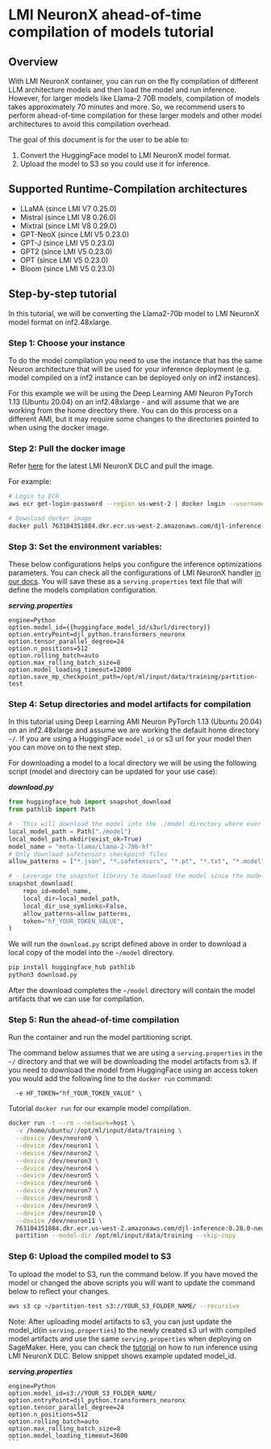 

# LMI NeuronX ahead-of-time compilation of models tutorial

## Overview

With LMI NeuronX container, you can run on the fly compilation of different LLM architecture models and then load the model and run inference. However, for larger models like Llama-2 70B models, compilation of models takes approximately 70 minutes and more. So, we recommend users to perform ahead-of-time compilation for these larger models and other model architectures to avoid this compilation overhead.

The goal of this document is for the user to be able to:

1. Convert the HuggingFace model to LMI NeuronX model format.
2. Upload the model to S3 so you could use it for inference.

## Supported Runtime-Compilation architectures

* LLaMA (since LMI V7 0.25.0)
* Mistral (since LMI V8 0.26.0)
* Mixtral (since LMI V8 0.29.0)
* GPT-NeoX (since LMI V5 0.23.0)
* GPT-J (since LMI V5 0.23.0)
* GPT2 (since LMI V5 0.23.0)
* OPT (since LMI V5 0.23.0)
* Bloom (since LMI V5 0.23.0)

## Step-by-step tutorial

In this tutorial, we will be converting the Llama2-70b model to LMI NeuronX model format on inf2.48xlarge.

### Step 1: Choose your instance

To do the model compilation you need to use the instance that has the same Neuron architecture that will be used for your inference deployment (e.g. model compiled on a inf2 instance can be deployed only on inf2 instances).

For this example we will be using the Deep Learning AMI Neuron PyTorch 1.13 (Ubuntu 20.04) on an inf2.48xlarge - and will assume that we are working from the home directory there. You can do this process on a different AMI, but it may require some changes to the directories pointed to when using the docker image.

### Step 2: Pull the docker image

Refer [here](https://github.com/aws/deep-learning-containers/blob/master/available_images.md#large-model-inference-containers) for the latest LMI NeuronX DLC and pull the image.

For example:

```bash
# Login to ECR
aws ecr get-login-password --region us-west-2 | docker login --username AWS --password-stdin 763104351884.dkr.ecr.us-west-2.amazonaws.com

# Download docker image
docker pull 763104351884.dkr.ecr.us-west-2.amazonaws.com/djl-inference:0.29.0-neuronx-sdk2.19.1
```

### Step 3: Set the environment variables:

These below configurations helps you configure the inference optimizations parameters. You can check all the configurations of LMI NeuronX handler [in our docs](../user_guides/tnx_user_guide.md#advanced-transformers-neuronx-configurations).
You will save these as a `serving.properties` text file that will define the models compilation configuration.

___serving.properties___
```
engine=Python
option.model_id={{huggingface_model_id/s3url/directory}}
option.entryPoint=djl_python.transformers_neuronx
option.tensor_parallel_degree=24
option.n_positions=512
option.rolling_batch=auto
option.max_rolling_batch_size=8
option.model_loading_timeout=12000
option.save_mp_checkpoint_path=/opt/ml/input/data/training/partition-test
```

### Step 4: Setup directories and model artifacts for compilation

In this tutorial using Deep Learning AMI Neuron PyTorch 1.13 (Ubuntu 20.04) on an inf2.48xlarge and assume we are working the default home directory `~/`. If you are using a HuggingFace `model_id` or s3 url for your model then you can move on to the next step.

For downloading a model to a local directory we will be using the following script (model and directory can be updated for your use case):

___download.py___
```python
from huggingface_hub import snapshot_download
from pathlib import Path

# - This will download the model into the ./model directory where ever the script is running
local_model_path = Path("./model")
local_model_path.mkdir(exist_ok=True)
model_name = "meta-llama/Llama-2-70b-hf"
# Only download safetensors checkpoint files
allow_patterns = ["*.json", "*.safetensors", "*.pt", "*.txt", "*.model", "*.tiktoken"]

# - Leverage the snapshot library to download the model since the model is stored in repository using LFS
snapshot_download(
    repo_id=model_name,
    local_dir=local_model_path,
    local_dir_use_symlinks=False,
    allow_patterns=allow_patterns,
    token="hf_YOUR_TOKEN_VALUE",
)
```

We will run the `download.py` script defined above in order to download a local copy of the model into the `~/model` directory.

```bash
pip install huggingface_hub pathlib
python3 download.py
```

After the download completes the `~/model` directory will contain the model artifacts that we can use for compilation.

### Step 5: Run the ahead-of-time compilation

Run the container and run the model partitioning script. 

The command below assumes that we are using a `serving.properties` in the `~/` directory and that we will be downloading the model artifacts from s3. If you need to download the model from HuggingFace using an access token you would add the following line to the `docker run` command:

```
  -e HF_TOKEN="hf_YOUR_TOKEN_VALUE" \
```

Tutorial `docker run` for our example model compilation.

```bash
docker run -t --rm --network=host \
  -v /home/ubuntu/:/opt/ml/input/data/training \
  --device /dev/neuron0 \
  --device /dev/neuron1 \
  --device /dev/neuron2 \
  --device /dev/neuron3 \
  --device /dev/neuron4 \
  --device /dev/neuron5 \
  --device /dev/neuron6 \
  --device /dev/neuron7 \
  --device /dev/neuron8 \
  --device /dev/neuron9 \
  --device /dev/neuron10 \
  --device /dev/neuron11 \
  763104351884.dkr.ecr.us-west-2.amazonaws.com/djl-inference:0.28.0-neuronx-sdk2.18.2 \
  partition --model-dir /opt/ml/input/data/training --skip-copy
```

### Step 6: Upload the compiled model to S3

To upload the model to S3, run the command below. If you have moved the model or changed the above scripts you will want to update the command below to reflect your changes.

```bash
aws s3 cp ~/partition-test s3://YOUR_S3_FOLDER_NAME/ --recursive
```

Note: After uploading model artifacts to s3, you can just update the model_id(in `serving.properties`) to the newly created s3 url with compiled model artifacts and use the same `serving.properties` when deploying on SageMaker. 
Here, you can check the [tutorial](https://github.com/deepjavalibrary/djl-demo/blob/master/aws/sagemaker/large-model-inference/sample-llm/tnx_rollingbatch_deploy_llama_70b.ipynb) on how to run inference using LMI NeuronX DLC. Below snippet shows example updated model_id.

___serving.properties___
````
engine=Python
option.model_id=s3://YOUR_S3_FOLDER_NAME/
option.entryPoint=djl_python.transformers_neuronx
option.tensor_parallel_degree=24
option.n_positions=512
option.rolling_batch=auto
option.max_rolling_batch_size=8
option.model_loading_timeout=3600
```
